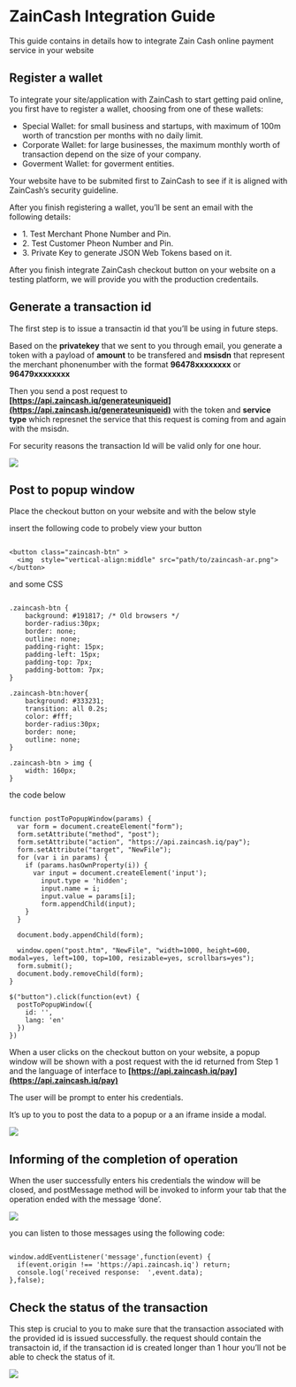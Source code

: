 # <a id="gettingstarted"></a>ZainCash Integration Guide

This guide contains in details how to integrate Zain Cash online payment service in your website

## <a id="register"></a>Register a wallet

To integrate your site/application with ZainCash to start getting paid online, you first have to register a wallet, choosing from one of these wallets:

*   Special Wallet: for small business and startups, with maximum of 100m worth of trancstion per months with no daily limit.
*   Corporate Wallet: for large businesses, the maximum monthly worth of transaction depend on the size of your company.
*   Goverment Wallet: for goverment entities.

Your website have to be submited first to ZainCash to see if it is aligned with ZainCash’s security guideline.

After you finish registering a wallet, you’ll be sent an email with the following details:

*   1\. Test Merchant Phone Number and Pin.
*   2\. Test Customer Pheon Number and Pin.
*   3\. Private Key to generate JSON Web Tokens based on it.

After you finish integrate ZainCash checkout button on your website on a testing platform, we will provide you with the production credentails.

## <a id="generate"></a>Generate a transaction id

The first step is to issue a transactin id that you’ll be using in future steps.

Based on the **privatekey** that we sent to you through email, you generate a token with a payload of **amount** to be transfered and **msisdn** that represent the merchant phonenumber with the format **96478xxxxxxxx** or **96479xxxxxxxx**

Then you send a post request to **[https://api.zaincash.iq/generateuniqueid](https://api.zaincash.iq/generateuniqueid)** with the token and **service type** which represnet the service that this request is coming from and again with the msisdn.

For security reasons the transaction Id will be valid only for one hour.

![](public/styles/images/step1.png)

## <a id="popup"></a>Post to popup window

Place the checkout button on your website and with the below style

insert the following code to probely view your button

```

<button class="zaincash-btn" >
  <img  style="vertical-align:middle" src="path/to/zaincash-ar.png">
</button>

```

and some CSS

```

.zaincash-btn {
    background: #191817; /* Old browsers */
    border-radius:30px;
    border: none;
    outline: none;
    padding-right: 15px;
    padding-left: 15px;
    padding-top: 7px;
    padding-bottom: 7px;
}

.zaincash-btn:hover{
    background: #333231;
    transition: all 0.2s;
    color: #fff;
    border-radius:30px;
    border: none;
    outline: none;
}

.zaincash-btn > img {
    width: 160px;
}

```

the code below

```

function postToPopupWindow(params) {
  var form = document.createElement("form");
  form.setAttribute("method", "post");
  form.setAttribute("action", "https://api.zaincash.iq/pay");
  form.setAttribute("target", "NewFile");
  for (var i in params) {
    if (params.hasOwnProperty(i)) {
      var input = document.createElement('input');
        input.type = 'hidden';
        input.name = i;
        input.value = params[i];
        form.appendChild(input);
    }
  }

  document.body.appendChild(form);

  window.open("post.htm", "NewFile", "width=1000, height=600, modal=yes, left=100, top=100, resizable=yes, scrollbars=yes");
  form.submit();
  document.body.removeChild(form);
}

$("button").click(function(evt) {
  postToPopupWindow({
    id: '',
    lang: 'en'
  })
})

```

When a user clicks on the checkout button on your website, a popup window will be shown with a post request with the id returned from Step 1 and the language of interface to **[https://api.zaincash.iq/pay](https://api.zaincash.iq/pay)**

The user will be prompt to enter his credentials.

It’s up to you to post the data to a popup or a an iframe inside a modal.

![](public/styles/images/payment_portal.png)

## <a id="inform"></a>Informing of the completion of operation

When the user successfully enters his credentials the window will be closed, and postMessage method will be invoked to inform your tab that the operation ended with the message ‘done’.

![](public/styles/images/success.png)

you can listen to those messages using the following code:

```

window.addEventListener('message',function(event) {
  if(event.origin !== 'https://api.zaincash.iq') return;
  console.log('received response:  ',event.data);
},false);

```

## <a id="check"></a>Check the status of the transaction

This step is crucial to you to make sure that the transaction associated with the provided id is issued successfully. the request should contain the transactoin id, if the transaction id is created longer than 1 hour you’ll not be able to check the status of it.

![](public/styles/images/step4.png)
